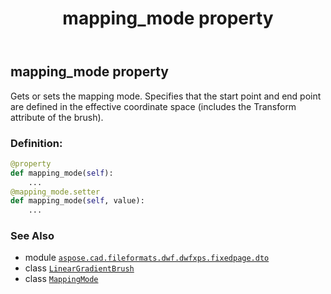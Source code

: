﻿---
title: mapping_mode property
second_title: Aspose.CAD for Python via .NET API References
description: 
type: docs
weight: 70
url: /python-net/aspose.cad.fileformats.dwf.dwfxps.fixedpage.dto/lineargradientbrush/mapping_mode/
is_root: false
---

## mapping_mode property


Gets or sets the mapping mode.
Specifies that the start point and end point
are defined in the effective coordinate space
(includes the Transform attribute of the brush).
### Definition:
```python
@property
def mapping_mode(self):
    ...
@mapping_mode.setter
def mapping_mode(self, value):
    ...
```

### See Also
* module [`aspose.cad.fileformats.dwf.dwfxps.fixedpage.dto`](../../)
* class [`LinearGradientBrush`](/cad/python-net/aspose.cad.fileformats.dwf.dwfxps.fixedpage.dto/lineargradientbrush)
* class [`MappingMode`](/cad/python-net/aspose.cad.fileformats.dwf.dwfxps.fixedpage.dto/mappingmode)
